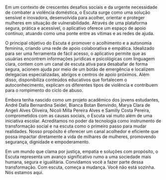 Em um contexto de crescentes desafios sociais e da urgente necessidade de combater a violência doméstica, o Escuta surge como uma solução sensível e inovadora, desenvolvida para acolher, orientar e proteger mulheres em situação de vulnerabilidade. Através de uma plataforma segura, prática e acessível, o aplicativo oferece um espaço de apoio contínuo, atuando como uma ponte entre as vítimas e as redes de ajuda.

O principal objetivo do Escuta é promover o acolhimento e a autonomia feminina, criando uma rede de apoio colaborativa e empática. Idealizado para ser uma ferramenta de fácil acesso, o aplicativo permite que as usuárias encontrem informações jurídicas e psicológicas com linguagem clara, contem com um canal de escuta ativa para desabafar de forma segura, acionem ajuda por meio de um botão de emergência e localizem delegacias especializadas, abrigos e centros de apoio próximos. Além disso, disponibiliza conteúdos educativos que fortalecem o autoconhecimento, explicam os diferentes tipos de violência e contribuem para o rompimento do ciclo de abuso.

Embora tenha nascido como um projeto acadêmico dos jovens estudantes, André Dalla Bernardina Seidel, Bianca Botan Benvindo, Marya Clara de Angeli Alves Oliveira, Nicoli Milla Pereira Alves e Samilly Costa Pereira, comprometidos com as causas sociais, o Escuta vai muito além de uma iniciativa escolar. Acreditamos no poder da tecnologia como instrumento de transformação social e na escuta como o primeiro passo para mudar realidades. Nosso propósito é oferecer um canal acolhedor e eficiente que possa impactar diretamente a vida de milhares de mulheres, promovendo segurança, dignidade e empoderamento.

Em um mundo que clama por justiça, empatia e soluções com propósito, o Escuta representa um avanço significativo rumo a uma sociedade mais humana, segura e igualitária. Convidamos você a fazer parte dessa transformação. Com escuta, começa a mudança. Você não está sozinha. Nós estamos aqui.
